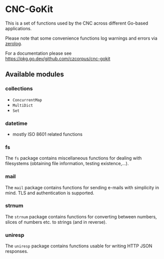 # CNC-GoKit

This is a set of functions used by the CNC across different Go-based
applications.

Please note that some convenience functions log warnings and errors
via [zerolog](https://github.com/rs/zerolog).

For a documentation please see https://pkg.go.dev/github.com/czcorpus/cnc-gokit

## Available modules

### collections

- `ConcurrentMap`
- `MultiDict`
- `Set`

### datetime

- mostly ISO 8601 related functions

### fs

The `fs` package contains miscellaneous functions for dealing with
filesystems (obtaining file information, testing existence,...).

### mail

The `mail` package contains functions for sending e-mails with simplicity in mind.
TLS and authentication is supported.

### strnum

The `strnum` package contains functions for converting between numbers, slices of
numbers etc. to strings (and in reverse).


### uniresp

The `uniresp` package contains functions usable for writing HTTP JSON responses.
